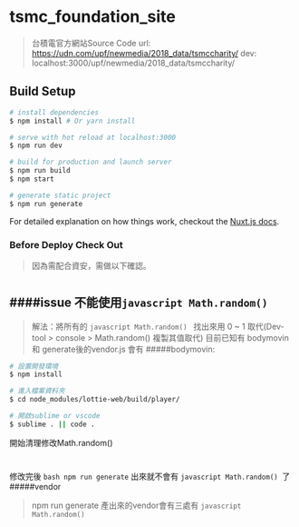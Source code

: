 # tsmc_foundation_site

> 台積電官方網站Source Code
> url: https://udn.com/upf/newmedia/2018_data/tsmccharity/
> dev: localhost:3000/upf/newmedia/2018_data/tsmccharity/
## Build Setup

``` bash
# install dependencies
$ npm install # Or yarn install

# serve with hot reload at localhost:3000
$ npm run dev

# build for production and launch server
$ npm run build
$ npm start

# generate static project
$ npm run generate
```

For detailed explanation on how things work, checkout the [Nuxt.js docs](https://github.com/nuxt/nuxt.js).

### Before Deploy Check Out
>因為需配合資安，需做以下確認。
#
  ####issue 不能使用```javascript Math.random() ```
  ---
  >解法：將所有的 ```javascript Math.random() ``` 找出來用 0 ~ 1 取代(Dev-tool > console > Math.random() 複製其值取代)
  >目前已知有 bodymovin 和 generate後的vendor.js 會有
  #####bodymovin:
  ``` bash
  # 設置開發環境
  $ npm install

  # 進入檔案資料夾
  $ cd node_modules/lottie-web/build/player/

  # 開啟sublime or vscode
  $ sublime . || code .

  ```
  開始清理修改Math.random()
  #
  修改完後 ``` bash npm run generate ``` 出來就不會有 ```javascript Math.random() ```了
  #####vendor
  >npm run generate 產出來的vendor會有三處有 ```javascript Math.random() ```
  

